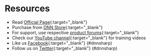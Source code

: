 # Resources

+ Read [Official Page](https://www.dnnsharp.com/dnn/modules/action-form-builder/dnn-clickatell){:target="_blank"}
+ Purchase from [DNN Store](https://store.dnnsoftware.com/home/product-details/dnn-clickatell-add-on-21){:target="_blank"}
+ For support, use respective [product forums](https://www.dnnsharp.com/helpcenter){:target="_blank"}
+ Check our [YouTube channel](https://www.youtube.com/user/dnnsharp){:target="_blank"} for training videos
+ Like us [Facebook](https://www.facebook.com/DnnSharp){:target="_blank"} (#dnnsharp)
+ Follow us on [Twitter](https://twitter.com/dnnsharp){:target="_blank"} (#dnnsharp)